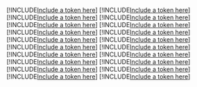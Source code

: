 [!INCLUDE[Include a token here](refs1522158345515/r1.md)]
[!INCLUDE[Include a token here](refs1522158345515/r2.md)]
[!INCLUDE[Include a token here](refs1522158345515/r3.md)]
[!INCLUDE[Include a token here](refs1522158345515/r4.md)]
[!INCLUDE[Include a token here](refs1522158345515/r5.md)]
[!INCLUDE[Include a token here](refs1522158345515/r6.md)]
[!INCLUDE[Include a token here](refs1522158345515/r7.md)]
[!INCLUDE[Include a token here](refs1522158345515/r8.md)]
[!INCLUDE[Include a token here](refs1522158345515/r9.md)]
[!INCLUDE[Include a token here](refs1522158345515/r10.md)]
[!INCLUDE[Include a token here](refs1522158345515/r11.md)]
[!INCLUDE[Include a token here](refs1522158345515/r12.md)]
[!INCLUDE[Include a token here](refs1522158345515/r13.md)]
[!INCLUDE[Include a token here](refs1522158345515/r14.md)]
[!INCLUDE[Include a token here](refs1522158345515/r15.md)]
[!INCLUDE[Include a token here](refs1522158345515/r16.md)]
[!INCLUDE[Include a token here](refs1522158345515/r17.md)]
[!INCLUDE[Include a token here](refs1522158345515/r18.md)]
[!INCLUDE[Include a token here](refs1522158345515/r19.md)]
[!INCLUDE[Include a token here](refs1522158345515/r20.md)]